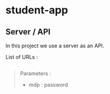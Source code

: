 # student-app

## Server / API

In this project we use a server as an API.

List of URLs :

```url

```

> Parameters :
>
> - mdp : password
